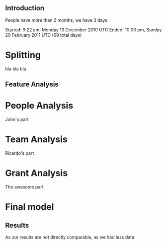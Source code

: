 ## Introduction ##

People have more than 2 months, we have 3 days


Started: 9:22 am, Monday 13 December 2010 UTC
Ended: 10:00 pm, Sunday 20 February 2011 UTC (69 total days) 

# Splitting #
bla bla bla


## Feature Analysis ##



# People Analysis #

John`s part



# Team Analysis #

Ricardo's part



# Grant Analysis #

The awesome part

# Final model #

## Results ##

As our results are not directly comparable, as we had less data

